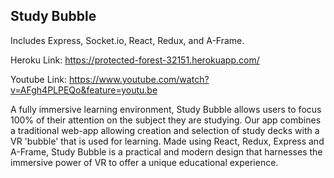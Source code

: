 ## Study Bubble

Includes Express, Socket.io, React, Redux, and A-Frame.

Heroku Link:
https://protected-forest-32151.herokuapp.com/

Youtube Link:
https://www.youtube.com/watch?v=AFgh4PLPEQo&feature=youtu.be

A fully immersive learning environment, Study Bubble allows users to focus 100% of their attention on the subject they are studying. Our app combines a traditional web-app allowing creation and selection of study decks with a VR 'bubble' that is used for learning. Made using React, Redux, Express and A-Frame, Study Bubble is a practical and modern design that harnesses the immersive power of VR to offer a unique educational experience.
